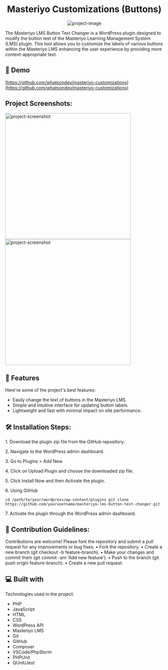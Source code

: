 <h1 align="center" id="title">Masteriyo Customizations (Buttons)</h1>

<p align="center"><img src="" alt="project-image"></p>

<p id="description">The Masteriyo LMS Button Text Changer is a WordPress plugin designed to modify the button text of the Masteriyo Learning Management System (LMS) plugin. This tool allows you to customize the labels of various buttons within the Masteriyo LMS enhancing the user experience by providing more context-appropriate text.</p>

<h2>🚀 Demo</h2>

[https://github.com/whatsondev/masteriyo-customizations](https://github.com/whatsondev/masteriyo-customizations)

<h2>Project Screenshots:</h2>

<img src="" alt="project-screenshot" width="400" height="400/">

<img src="" alt="project-screenshot" width="400" height="400/">

  
  
<h2>🧐 Features</h2>

Here're some of the project's best features:

*   Easily change the text of buttons in the Masteriyo LMS.
*   Simple and intuitive interface for updating button labels.
*   Lightweight and fast with minimal impact on site performance.

<h2>🛠️ Installation Steps:</h2>

<p>1. Download the plugin zip file from the GitHub repository.</p>

<p>2. Navigate to the WordPress admin dashboard.</p>

<p>3. Go to Plugins &gt; Add New.</p>

<p>4. Click on Upload Plugin and choose the downloaded zip file.</p>

<p>5. Click Install Now and then Activate the plugin.</p>

<p>6. Using GitHub</p>

```
cd /path/to/your/wordpress/wp-content/plugins git clone https://github.com/yourusername/masteriyo-lms-button-text-changer.git
```

<p>7. Activate the plugin through the WordPress admin dashboard.</p>

<h2>🍰 Contribution Guidelines:</h2>

Contributions are welcome! Please fork the repository and submit a pull request for any improvements or bug fixes. • Fork the repository. • Create a new branch (git checkout -b feature-branch). • Make your changes and commit them (git commit -am 'Add new feature'). • Push to the branch (git push origin feature-branch). • Create a new pull request.

  
  
<h2>💻 Built with</h2>

Technologies used in the project:

*   PHP
*   JavaScript
*   HTML
*   CSS
*   WordPress API
*   Masteriyo LMS
*   Git
*   GitHub
*   Composer
*   VSCode/PhpStorm
*   PHPUnit
*   QUnit/Jest
